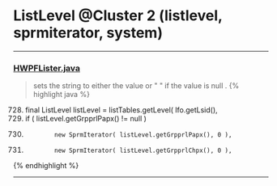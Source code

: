 # ListLevel @Cluster 2 (listlevel, sprmiterator, system)

***

### [HWPFLister.java](https://searchcode.com/codesearch/view/97384386/)
> sets the string to either the value or " " if the value is null . 
{% highlight java %}
728. final ListLevel listLevel = listTables.getLevel( lfo.getLsid(),
732. if ( listLevel.getGrpprlPapx() != null )
736.             new SprmIterator( listLevel.getGrpprlPapx(), 0 ),
744.             new SprmIterator( listLevel.getGrpprlChpx(), 0 ),
{% endhighlight %}

***

